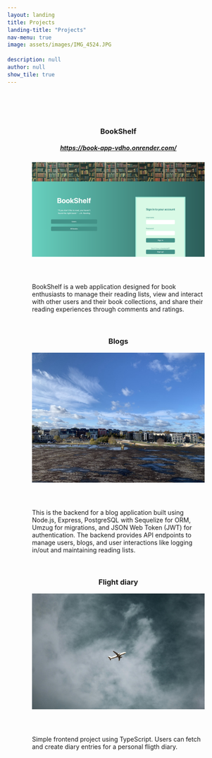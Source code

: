 ```yaml
---
layout: landing
title: Projects
landing-title: "Projects"
nav-menu: true
image: assets/images/IMG_4524.JPG

description: null
author: null
show_tile: true
---
```


<div style="padding: 4em">
<section id="two" class="spotlights">
	<section>
		<div class="content">
			<div class="inner">
				<header class="major">
					<h3>BookShelf</h3>
					<h5><a href="https://book-app-vdho.onrender.com/">https://book-app-vdho.onrender.com/</a></h5>
					<i><a href="https://github.com/cajsanu/book-app" target="_blank"><img class="image main" src="assets/images/BookShelf.png" alt="bookShelf" /></a></i>
				</header>
				<p>BookShelf is a web application designed for book enthusiasts to manage their reading lists, view and interact with other users and their book collections, and share their reading experiences through comments and ratings.</p>
			</div>
		</div>
	</section>
</section>
<br/>
<section id="two" class="spotlights">
	<section>
		<div class="content">
			<div class="inner">
				<header class="major">
					<h3>Blogs</h3>
					<i><a href="https://github.com/cajsanu/blogs-postgres" target="_blank"><img class="image main" src="assets/images/houses.jpeg" alt="bookShelf" /></a></i>
				</header>
				<p>This is the backend for a blog application built using Node.js, Express, PostgreSQL with Sequelize for ORM, Umzug for migrations, and JSON Web Token (JWT) for authentication. The backend provides API endpoints to manage users, blogs, and user interactions like logging in/out and maintaining reading lists.</p>
			</div>
		</div>
	</section>
</section>
<br/>
<section id="two" class="spotlights">
	<section>
		<div class="content">
			<div class="inner">
				<header class="major">
					<h3>Flight diary</h3>
					<i><a href="https://github.com/cajsanu/flightDiary-front" target="_blank"><img class="image main" src="assets/images/plane.jpg" alt="bookShelf" /></a></i>
				</header>
				<p>Simple frontend project using TypeScript. Users can fetch and create diary entries for a personal fligth diary.</p>
			</div>
		</div>
	</section>
</section>


